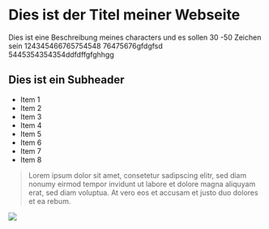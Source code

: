 # Dies ist der Titel meiner Webseite

Dies ist eine Beschreibung meines characters und es sollen 30 -50 Zeichen sein
124345466765754548
76475676gfdgfsd
5445354354354ddfdffgfghhgg


## Dies ist ein Subheader

* Item 1
* Item 2
* Item 3
* Item 4
* Item 5
* Item 6
* Item 7
* Item 8

<blockquote>
  <p>Lorem ipsum dolor sit amet, consetetur sadipscing elitr,
sed diam nonumy eirmod tempor invidunt ut labore et dolore
magna aliquyam erat, sed diam voluptua. At vero eos et accusam
et justo duo dolores et ea rebum.</p>
</blockquote>

<img src="https://bilder.bild.de/fotos-skaliert/produktion-zu-teuer-steht-die-kult-serie-die-simpsons-vor-dem-aus--23163398-23577848/2,w=1489,q=low,c=0.bild.jpg"/> 



